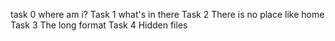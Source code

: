 task 0 where am i?
Task 1 what's in there
Task 2 There is no place like home
Task 3 The long format
Task 4 Hidden files
